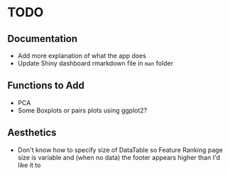 # TODO

## Documentation
* Add more explanation of what the app does
* Update Shiny dashboard rmarkdown file in `man` folder

## Functions to Add
* PCA
* Some Boxplots or pairs plots using ggplot2?

## Aesthetics
* Don't know how to specify size of DataTable so Feature Ranking page size is variable and (when no data) the footer appears higher than I'd like it to

